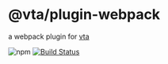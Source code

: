 # @vta/plugin-webpack

a webpack plugin for [vta](https://github.com/vta-js/vta)

![npm](https://img.shields.io/npm/v/@vta/plugin-webpack) [![Build Status](https://travis-ci.com/vta-js/preset-webpack.svg?branch=master)](https://travis-ci.com/vta-js/preset-webpack)
